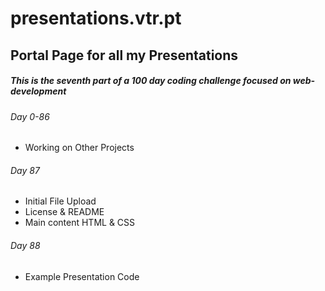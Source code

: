 # presentations.vtr.pt
## Portal Page for all my Presentations

##### This is the seventh part of a 100 day coding challenge focused on web-development

###### Day 0-86
- Working on Other Projects

###### Day 87
- Initial File Upload
- License & README
- Main content HTML & CSS

###### Day 88
- Example Presentation Code